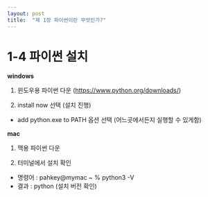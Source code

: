 ```yaml
---
layout: post
title:  "제 1장 파이썬이란 무엇인가?"
---
```

# 1-4 파이썬 설치

**windows**
1. 윈도우용 파이썬 다운 (https://www.python.org/downloads/)

2. install now 선택 (설치 진행)
- add python.exe to PATH 옵션 선택 (어느곳에서든지 실행할 수 있게함)

**mac**
1. 맥용 파이썬 다운

2. 터미널에서 설치 확인
- 명령어 : pahkey@mymac ~ % python3 -V
- 결과 : python (설치 버전 확인)

